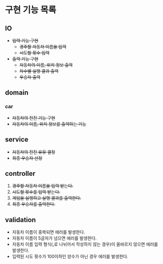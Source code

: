 # 구현 기능 목록
## IO
- ~~입력 기능 구현~~
  - ~~경주할 자동차 이름을 입력~~
  - ~~시도할 횟수 입력~~
- ~~출력 기능 구현~~
  - ~~자동차의 이름, 위치 정보 출력~~
  - ~~차수별 실행 결과 출력~~
  - ~~우승자 출력~~

## domain
### car
  - ~~자동차의 전진 기능 구현~~
  - ~~자동차의 이름, 위치 정보를 출력하는 기능~~

## service
- ~~자동차의 전진 유뮤 결정~~
- ~~최종 우승자 선정~~

## controller
1. ~~경주할 자동차 이름을 입력 받는다.~~
2. ~~시도할 횟수를 입력 받는다.~~
3. ~~게임을 실행하고 실행 결과를 출력한다.~~
4. ~~최종 우승자를 출력한다.~~

## validation
- 자동차 이름이 중복되면 에러를 발생한다.
- 자동차 이름이 5글자가 넘으면 에러를 발생한다.
- 자동차 이름 입력 형식(,로 나뉘어서 작성하지 않는 경우)이 올바르지 않으면 에러를 발생한다.
- 입력된 시도 횟수가 100이하인 양수가 아닌 경우 에러를 발생한다.